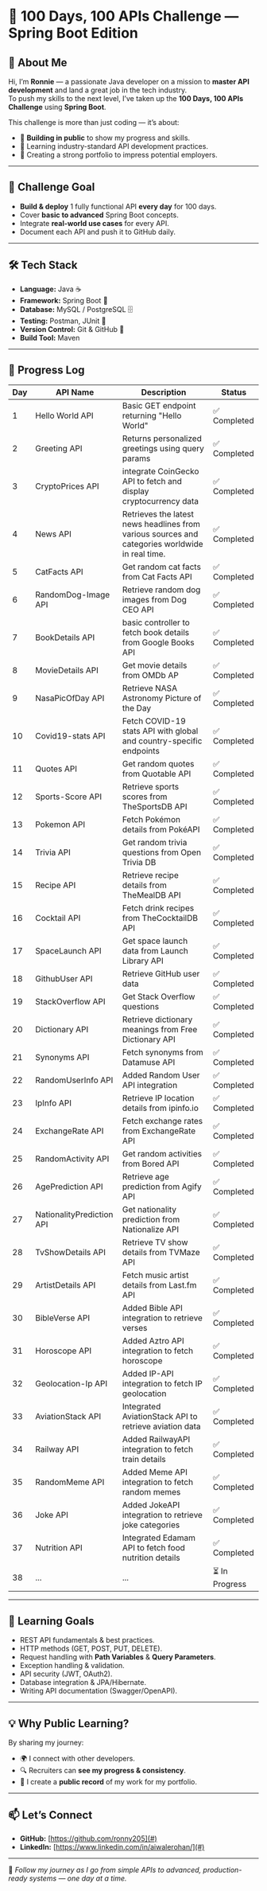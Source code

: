 # 🚀 100 Days, 100 APIs Challenge — Spring Boot Edition

## 👋 About Me

Hi, I’m **Ronnie** — a passionate Java developer on a mission to **master API development** and land a great job in the tech industry.  
To push my skills to the next level, I’ve taken up the **100 Days, 100 APIs Challenge** using **Spring Boot**.

This challenge is more than just coding — it’s about:

- 📢 **Building in public** to show my progress and skills.
- 🧠 Learning industry-standard API development practices.
- 💼 Creating a strong portfolio to impress potential employers.

---

## 🎯 Challenge Goal

- **Build & deploy** 1 fully functional API **every day** for 100 days.
- Cover **basic to advanced** Spring Boot concepts.
- Integrate **real-world use cases** for every API.
- Document each API and push it to GitHub daily.

---

## 🛠 Tech Stack

- **Language:** Java ☕
- **Framework:** Spring Boot 🌿
- **Database:** MySQL / PostgreSQL 🗄
- **Testing:** Postman, JUnit 🧪
- **Version Control:** Git & GitHub 🐙
- **Build Tool:** Maven

---

## 📅 Progress Log

| Day | API Name                  | Description                                                                                     | Status         |
| --- | ------------------------- | ----------------------------------------------------------------------------------------------- | -------------- |
| 1   | Hello World API           | Basic GET endpoint returning "Hello World"                                                      | ✅ Completed   |
| 2   | Greeting API              | Returns personalized greetings using query params                                               | ✅ Completed   |
| 3   | CryptoPrices API          | integrate CoinGecko API to fetch and display cryptocurrency data                                | ✅ Completed   |
| 4   | News API                  | Retrieves the latest news headlines from various sources and categories worldwide in real time. | ✅ Completed   |
| 5   | CatFacts API              | Get random cat facts from Cat Facts API                                                         | ✅ Completed   |
| 6   | RandomDog-Image API       | Retrieve random dog images from Dog CEO API                                                     | ✅ Completed   |
| 7   | BookDetails API           | basic controller to fetch book details from Google Books API                                    | ✅ Completed   |
| 8   | MovieDetails API          | Get movie details from OMDb AP                                                                  | ✅ Completed   |
| 9   | NasaPicOfDay API          | Retrieve NASA Astronomy Picture of the Day                                                      | ✅ Completed   |
| 10  | Covid19-stats API         | Fetch COVID-19 stats API with global and country-specific endpoints                             | ✅ Completed   |
| 11  | Quotes API                | Get random quotes from Quotable API                                                             | ✅ Completed   |
| 12  | Sports-Score API          | Retrieve sports scores from TheSportsDB API                                                     | ✅ Completed   |
| 13  | Pokemon API               | Fetch Pokémon details from PokéAPI                                                              | ✅ Completed   |
| 14  | Trivia API                | Get random trivia questions from Open Trivia DB                                                 | ✅ Completed   |
| 15  | Recipe API                | Retrieve recipe details from TheMealDB API                                                      | ✅ Completed   |
| 16  | Cocktail API              | Fetch drink recipes from TheCocktailDB API                                                      | ✅ Completed   |
| 17  | SpaceLaunch API           | Get space launch data from Launch Library API                                                   | ✅ Completed   |
| 18  | GithubUser API            | Retrieve GitHub user data                                                                       | ✅ Completed   |
| 19  | StackOverflow API         | Get Stack Overflow questions                                                                    | ✅ Completed   |
| 20  | Dictionary API            | Retrieve dictionary meanings from Free Dictionary API                                           | ✅ Completed   |
| 21  | Synonyms API              | Fetch synonyms from Datamuse API                                                                | ✅ Completed   |
| 22  | RandomUserInfo API        | Added Random User API integration                                                               | ✅ Completed   |
| 23  | IpInfo API                | Retrieve IP location details from ipinfo.io                                                     | ✅ Completed   |
| 24  | ExchangeRate API          | Fetch exchange rates from ExchangeRate API                                                      | ✅ Completed   |
| 25  | RandomActivity API        | Get random activities from Bored API                                                            | ✅ Completed   |
| 26  | AgePrediction API         | Retrieve age prediction from Agify API                                                          | ✅ Completed   |
| 27  | NationalityPrediction API | Get nationality prediction from Nationalize API                                                 | ✅ Completed   |
| 28  | TvShowDetails API         | Retrieve TV show details from TVMaze API                                                        | ✅ Completed   |
| 29  | ArtistDetails API         | Fetch music artist details from Last.fm API                                                     | ✅ Completed   |
| 30  | BibleVerse API            | Added Bible API integration to retrieve verses                                                  | ✅ Completed   |
| 31  | Horoscope API             | Added Aztro API integration to fetch horoscope                                                  | ✅ Completed   |
| 32  | Geolocation-Ip API        | Added IP-API integration to fetch IP geolocation                                                | ✅ Completed   |
| 33  | AviationStack API         | Integrated AviationStack API to retrieve aviation data                                          | ✅ Completed   |
| 34  | Railway API               | Added RailwayAPI integration to fetch train details                                             | ✅ Completed   |
| 35  | RandomMeme API            | Added Meme API integration to fetch random memes                                                | ✅ Completed   |
| 36  | Joke API                  | Added JokeAPI integration to retrieve joke categories                                           | ✅ Completed   |
| 37  | Nutrition API             | Integrated Edamam API to fetch food nutrition details                                           | ✅ Completed   |
| 38  | ...                       | ...                                                                                             | ⏳ In Progress |

---

## 📖 Learning Goals

- REST API fundamentals & best practices.
- HTTP methods (GET, POST, PUT, DELETE).
- Request handling with **Path Variables** & **Query Parameters**.
- Exception handling & validation.
- API security (JWT, OAuth2).
- Database integration & JPA/Hibernate.
- Writing API documentation (Swagger/OpenAPI).

---

## 💡 Why Public Learning?

By sharing my journey:

- 🌍 I connect with other developers.
- 🔍 Recruiters can **see my progress & consistency**.
- 📂 I create a **public record** of my work for my portfolio.

---

## 📫 Let’s Connect

- **GitHub:** [https://github.com/ronny205](#)
- **LinkedIn:** [https://www.linkedin.com/in/aiwalerohan/](#)

---

💪 _Follow my journey as I go from simple APIs to advanced, production-ready systems — one day at a time._
